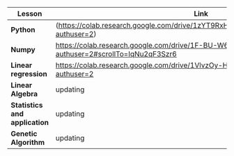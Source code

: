 
| Lesson |    Link | 
| -------- | --------|
| **Python**   | [](https:// "title")(https://colab.research.google.com/drive/1zYT9RxHMNVUG1RkKnP9PtUbcw7bbC03E?authuser=2)     | Text     |
| **Numpy** | [](https://)https://colab.research.google.com/drive/1F-BU-W6195rLlxopTWrzlDklYGtoyNqf?authuser=2#scrollTo=IqNu2qF3Szr6 |
| **Linear regression** |  [](https://)https://colab.research.google.com/drive/1VlvzOy-HEyHUQdV0PX_1QlYZNXGR5jyq?authuser=2   | 
| **Linear Algebra** |    updating |
| **Statistics and application** |    updating |
| **Genetic Algorithm** |    updating |


